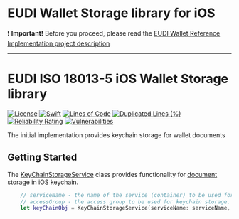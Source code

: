 # EUDI Wallet Storage library for iOS

:heavy_exclamation_mark: **Important!** Before you proceed, please read
the [EUDI Wallet Reference Implementation project description](https://github.com/eu-digital-identity-wallet/.github-private/blob/main/profile/reference-implementation.md)

----

# EUDI ISO 18013-5 iOS Wallet Storage library
[![License](https://img.shields.io/badge/License-Apache%202.0-blue.svg)](https://www.apache.org/licenses/LICENSE-2.0)
[![Swift](https://github.com/eu-digital-identity-wallet/eudi-lib-ios-wallet-storage/actions/workflows/swift.yml/badge.svg)](https://github.com/eu-digital-identity-wallet/eudi-lib-ios-wallet-storage/actions/workflows/swift.yml)
[![Lines of Code](https://sonarcloud.io/api/project_badges/measure?project=eu-digital-identity-wallet_eudi-lib-ios-wallet-storage&metric=ncloc&token=830355e3188e340a2ac40960135f0418bdab2513)](https://sonarcloud.io/summary/new_code?id=eu-digital-identity-wallet_eudi-lib-ios-wallet-storage)
[![Duplicated Lines (%)](https://sonarcloud.io/api/project_badges/measure?project=eu-digital-identity-wallet_eudi-lib-ios-wallet-storage&metric=duplicated_lines_density&token=830355e3188e340a2ac40960135f0418bdab2513)](https://sonarcloud.io/summary/new_code?id=eu-digital-identity-wallet_eudi-lib-ios-wallet-storage)
[![Reliability Rating](https://sonarcloud.io/api/project_badges/measure?project=eu-digital-identity-wallet_eudi-lib-ios-wallet-storage&metric=reliability_rating&token=830355e3188e340a2ac40960135f0418bdab2513)](https://sonarcloud.io/summary/new_code?id=eu-digital-identity-wallet_eudi-lib-ios-wallet-storage)
[![Vulnerabilities](https://sonarcloud.io/api/project_badges/measure?project=eu-digital-identity-wallet_eudi-lib-ios-wallet-storage&metric=vulnerabilities&token=830355e3188e340a2ac40960135f0418bdab2513)](https://sonarcloud.io/summary/new_code?id=eu-digital-identity-wallet_eudi-lib-ios-wallet-storage)


The initial implementation provides keychain storage for wallet documents

## Getting Started
The [KeyChainStorageService](Documentation/Reference/classes/KeyChainStorageService.md) class provides functionality for [document](Documentation/Reference/structs/Document.md) storage in iOS keychain.
```swift
    // serviceName - the name of the service (container) to be used for keychain storage
    // accessGroup - the access group to be used for keychain storage. If nil, the default access group will be used. It can be not null to share storage access with other applications.
	let keyChainObj = KeyChainStorageService(serviceName: serviceName, accessGroup: accessGroup)
```	
